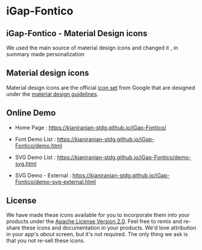 # iGap-Fontico

## iGap-Fontico - Material Design icons

We used the main source of material design icons and changed it , in summary made personalization

## Material design icons

Material design icons are the official [icon set](http://www.google.com/design/spec/style/icons.html#icons-system-icons) from Google that are designed under the [material design guidelines](http://www.google.com/design/spec).

## Online Demo

* Home Page : <a>https://kianiranian-stdg.github.io/iGap-Fontico/</a>

* Font Demo List : <a>https://kianiranian-stdg.github.io/iGap-Fontico/demo.html</a>

* SVG Demo List : <a>https://kianiranian-stdg.github.io/iGap-Fontico/demo-svg.html</a>

* SVG Demo - External : <a>https://kianiranian-stdg.github.io/iGap-Fontico/demo-svg-external.html</a>


## License

We have made these icons available for you to incorporate them into your products under the [Apache License Version 2.0](http://www.apache.org/licenses/LICENSE-2.0.txt). Feel free to remix and re-share these icons and documentation in your products.
We'd love attribution in your app's *about* screen, but it's not required. The only thing we ask is that you not re-sell these icons.

